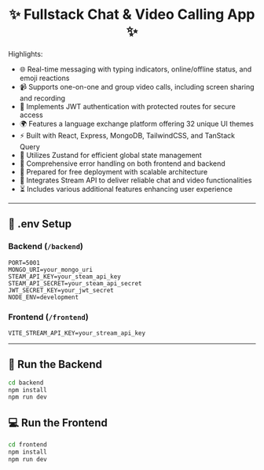 <h1 align="center">✨ Fullstack Chat & Video Calling App ✨</h1>
Highlights:

- 🌐 Real-time messaging with typing indicators, online/offline status, and emoji reactions  
- 📹 Supports one-on-one and group video calls, including screen sharing and recording  
- 🔐 Implements JWT authentication with protected routes for secure access  
- 🌍 Features a language exchange platform offering 32 unique UI themes  
- ⚡ Built with React, Express, MongoDB, TailwindCSS, and TanStack Query  
- 🧠 Utilizes Zustand for efficient global state management  
- 🚨 Comprehensive error handling on both frontend and backend  
- 🚀 Prepared for free deployment with scalable architecture  
- 🎯 Integrates Stream API to deliver reliable chat and video functionalities  
- ⏳ Includes various additional features enhancing user experience

---

## 🧪 .env Setup

### Backend (`/backend`)

```
PORT=5001
MONGO_URI=your_mongo_uri
STEAM_API_KEY=your_steam_api_key
STEAM_API_SECRET=your_steam_api_secret
JWT_SECRET_KEY=your_jwt_secret
NODE_ENV=development
```

### Frontend (`/frontend`)

```
VITE_STREAM_API_KEY=your_stream_api_key
```

---

## 🔧 Run the Backend

```bash
cd backend
npm install
npm run dev
```

## 💻 Run the Frontend

```bash
cd frontend
npm install
npm run dev
```
